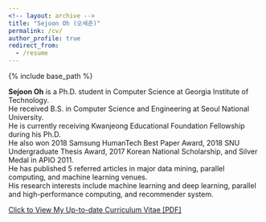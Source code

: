 ```yaml
---
<!-- layout: archive -->
title: "Sejoon Oh (오세준)"
permalink: /cv/
author_profile: true
redirect_from:
  - /resume
---
```


{% include base_path %}

**Sejoon Oh** is a Ph.D. student in Computer Science at Georgia Institute of Technology.  
He received B.S. in Computer Science and Engineering at Seoul National University.  
He is currently receiving Kwanjeong Educational Foundation Fellowship during his Ph.D.  
He also won 2018 Samsung HumanTech Best Paper Award, 2018 SNU Undergraduate Thesis Award, 2017 Korean National Scholarship, and Silver Medal in APIO 2011.  
He has published 5 referred articles in major data mining, parallel computing, and machine learning venues.  
His research interests include machine learning and deep learning, parallel and high-performance computing, and recommender system. 

[Click to View My Up-to-date Curriculum Vitae [PDF]](https://github.com/sejoonoh/sejoonoh.github.io/blob/master/files/CV_SejoonOh_Jan2020.pdf)

<!-- <embed src="http://lantaoyu.com/files/lantaoyu_cv.pdf" width="650" height="1800" type='application/pdf'> -->
